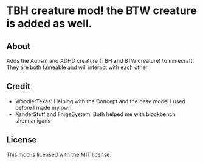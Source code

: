 # TBH creature mod! the BTW creature is added as well.

## About
Adds the Autism and ADHD creature (TBH and BTW creature) to minecraft. They are both tameable and will interact with each other. 

## Credit
- WoodierTexas: Helping with the Concept and the base model I used before I made my own.
- XanderStuff and FnigeSystem: Both helped me with blockbench shennanigans

## License

This mod is licensed with the MIT license. 
